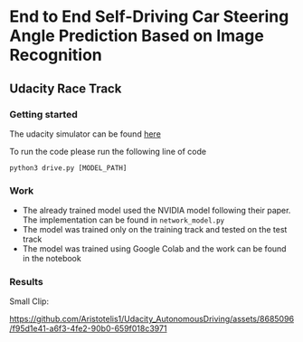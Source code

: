 # End to End Self-Driving Car Steering Angle Prediction Based on Image Recognition
## Udacity Race Track



### Getting started

The udacity simulator can be found [here](https://github.com/udacity/self-driving-car-sim)


To run the code please run the following line of code

`python3 drive.py [MODEL_PATH]`

### Work

- The already trained model used the NVIDIA model following their paper. The implementation can be found in `network_model.py`
- The model was trained only on the training track and tested on the test track
- The model was trained using Google Colab and the work can be found in the notebook

### Results
Small Clip:


https://github.com/Aristotelis1/Udacity_AutonomousDriving/assets/8685096/f95d1e41-a6f3-4fe2-90b0-659f018c3971
